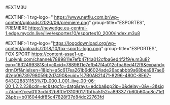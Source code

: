 #EXTM3U

#EXTINF:-1 tvg-logo=" https://www.netflu.com.br/wp-content/uploads/2020/06/premiere.png" group-title="ESPORTES", PREMIERE
https://newedge.eu-central-1.edge.mycdn.live/live/esportes10/esportes10_2000/index.m3u8

#EXTINF:-1 tvg-logo="https://logodownload.org/wp-content/uploads/2018/10/fox-sports-logo.png" group-title="ESPORTES", FOX SPORT
https://content-asae1-up-1.uplynk.com/channel/7889811e7efb47f4a012cfba6ed4f2f9/e.m3u8?exp=1632499381&ct=c&cid=7889811e7efb47f4a012cfba6ed4f2f9&expand=drmOff&nielsen=1&iph=a5c617ea261b6d6024ade26adabbb9a68bea987ae642eb06739798059b2d7490&euid=%7B0AB21471-8296-480C-8E67-643C28831153%7D_000_1_001_live_00-06-00_1.2.2.23&cdn=ec&stgcfg=datg&rays=edcba&pp2ip=0&delay=0&v=3&sig=7dade2cea01f3cdd32b8f0e13109017ffbfba5f52ca893377b60b60ac8c71e12&pbs=b016044df85c47828f37d84dc22763fd
